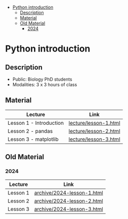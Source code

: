 - [Python introduction](#python-introduction)
  - [Description](#description)
  - [Material](#material)
  - [Old Material](#old-material)
    - [2024](#2024)


# Python introduction 

## Description

- Public: Biology PhD students
- Modalities: 3 x 3 hours of class

## Material 

| Lecture | Link  |
|--------|--------|
| Lesson 1 - Introduction | [lecture/lesson-1.html](https://vgilbart.github.io/python-intro/lecture/lesson-1.html) |
| Lesson 2 - pandas | [lecture/lesson-2.html](https://vgilbart.github.io/python-intro/lecture/lesson-2.html) |
| Lesson 3 - matplotlib | [lecture/lesson-3.html](https://vgilbart.github.io/python-intro/lecture/lesson-3.html) |

## Old Material 

### 2024
 
| Lecture | Link  |
|--------|--------|
| Lesson 1 | [archive/2024-lesson-1.html](https://vgilbart.github.io/python-intro/archive/2024-lesson-1.html) |
| Lesson 2 | [archive/2024-lesson-2.html](https://vgilbart.github.io/python-intro/archive/2024-lesson-2.html) |
| Lesson 3 | [archive/2024-lesson-3.html](https://vgilbart.github.io/python-intro/archive/2024-lesson-3.html) |